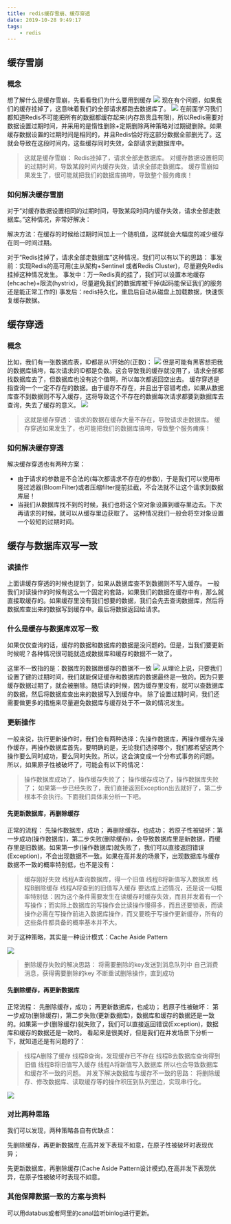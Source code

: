 ```yaml
---
title: redis缓存雪崩、缓存穿透
date: 2019-10-28 9:49:17
tags: 
    - redis
---
```

## 缓存雪崩
### 概念
想了解什么是缓存雪崩，先看看我们为什么要用到缓存
![](http://user-gold-cdn.xitu.io/2019/7/3/16bb684d40547fe7?imageView2/0/w/1280/h/960/format/png/ignore-error/1)
现在有个问题，如果我们的缓存挂掉了，这意味着我们的全部请求都跑去数据库了。
![](http://user-gold-cdn.xitu.io/2019/7/3/16bb684d7e97d780?imageView2/0/w/1280/h/960/format/png/ignore-error/1)
在前面学习我们都知道Redis不可能把所有的数据都缓存起来(内存昂贵且有限)，所以Redis需要对数据设置过期时间，并采用的是惰性删除+定期删除两种策略对过期键删除。如果缓存数据设置的过期时间是相同的，并且Redis恰好将这部分数据全部删光了。这就会导致在这段时间内，这些缓存同时失效，全部请求到数据库中。

> 这就是缓存雪崩：
Redis挂掉了，请求全部走数据库。
对缓存数据设置相同的过期时间，导致某段时间内缓存失效，请求全部走数据库。
缓存雪崩如果发生了，很可能就把我们的数据库搞垮，导致整个服务瘫痪！

### 如何解决缓存雪崩
对于“对缓存数据设置相同的过期时间，导致某段时间内缓存失效，请求全部走数据库。”这种情况，非常好解决：

解决方法：在缓存的时候给过期时间加上一个随机值，这样就会大幅度的减少缓存在同一时间过期。

对于“Redis挂掉了，请求全部走数据库”这种情况，我们可以有以下的思路：
 事发前：实现Redis的高可用(主从架构+Sentinel 或者Redis Cluster)，尽量避免Redis挂掉这种情况发生。
 事发中：万一Redis真的挂了，我们可以设置本地缓存(ehcache)+限流(hystrix)，尽量避免我们的数据库被干掉(起码能保证我们的服务还是能正常工作的)
 事发后：redis持久化，重启后自动从磁盘上加载数据，快速恢复缓存数据。

## 缓存穿透
### 概念
比如，我们有一张数据库表，ID都是从1开始的(正数)：
![](http://user-gold-cdn.xitu.io/2019/7/3/16bb684d404e4f4d?imageView2/0/w/1280/h/960/format/png/ignore-error/1)
但是可能有黑客想把我的数据库搞垮，每次请求的ID都是负数。这会导致我的缓存就没用了，请求全部都找数据库去了，但数据库也没有这个值啊，所以每次都返回空出去。
缓存穿透是指查询一个一定不存在的数据。由于缓存不存在，并且出于容错考虑，如果从数据库查不到数据则不写入缓存，这将导致这个不存在的数据每次请求都要到数据库去查询，失去了缓存的意义。
![](http://user-gold-cdn.xitu.io/2019/7/3/16bb684d405fa2fe?imageView2/0/w/1280/h/960/format/png/ignore-error/1)

>这就是缓存穿透：
 请求的数据在缓存大量不存在，导致请求走数据库。
 缓存穿透如果发生了，也可能把我们的数据库搞垮，导致整个服务瘫痪！

### 如何解决缓存穿透
解决缓存穿透也有两种方案：
- 由于请求的参数是不合法的(每次都请求不存在的参数)，于是我们可以使用布隆过滤器(BloomFilter)或者压缩filter提前拦截，不合法就不让这个请求到数据库层！
- 当我们从数据库找不到的时候，我们也将这个空对象设置到缓存里边去。下次再请求的时候，就可以从缓存里边获取了。
这种情况我们一般会将空对象设置一个较短的过期时间。

## 缓存与数据库双写一致
### 读操作
上面讲缓存穿透的时候也提到了，如果从数据库查不到数据则不写入缓存。
一般我们对读操作的时候有这么一个固定的套路，如果我们的数据在缓存中有，那么就直接取缓存的。如果缓存里没有我们想要的数据，我们会先去查询数据库，然后将数据库查出来的数据写到缓存中。最后将数据返回给请求。
### 什么是缓存与数据库双写一致
如果仅仅查询的话，缓存的数据和数据库的数据是没问题的。但是，当我们要更新时候呢？各种情况很可能就造成数据库和缓存的数据不一致了。

这里不一致指的是：数据库的数据跟缓存的数据不一致
![](http://user-gold-cdn.xitu.io/2019/7/3/16bb684d46d3d7ad?imageView2/0/w/1280/h/960/format/png/ignore-error/1)
从理论上说，只要我们设置了键的过期时间，我们就能保证缓存和数据库的数据最终是一致的。因为只要缓存数据过期了，就会被删除。随后读的时候，因为缓存里没有，就可以查数据库的数据，然后将数据库查出来的数据写入到缓存中。
除了设置过期时间，我们还需要做更多的措施来尽量避免数据库与缓存处于不一致的情况发生。
### 更新操作
一般来说，执行更新操作时，我们会有两种选择：先操作数据库，再操作缓存先操作缓存，再操作数据库首先，要明确的是，无论我们选择哪个，我们都希望这两个操作要么同时成功，要么同时失败。所以，这会演变成一个分布式事务的问题。
所以，如果原子性被破坏了，可能会有以下的情况：
>操作数据库成功了，操作缓存失败了；
操作缓存成功了，操作数据库失败了；
如果第一步已经失败了，我们直接返回Exception出去就好了，第二步根本不会执行。下面我们具体来分析一下吧。
#### 先更新数据库，再删除缓存
正常的流程：
先操作数据库，成功；
再删除缓存，也成功；
若原子性被破坏：第一步成功(操作数据库)，第二步失败(删除缓存)，会导致数据库里是新数据，而缓存里是旧数据。如果第一步(操作数据库)就失败了，我们可以直接返回错误(Exception)，不会出现数据不一致。如果在高并发的场景下，出现数据库与缓存数据不一致的概率特别低，也不是没有：
>缓存刚好失效
线程A查询数据库，得一个旧值
线程B将新值写入数据库
线程B删除缓存
线程A将查到的旧值写入缓存
要达成上述情况，还是说一句概率特别低：因为这个条件需要发生在读缓存时缓存失效，而且并发着有一个写操作；而实际上数据库的写操作会比读操作慢得多，而且还要锁表，而读操作必需在写操作前进入数据库操作，而又要晚于写操作更新缓存，所有的这些条件都具备的概率基本并不大。

对于这种策略，其实是一种设计模式：Cache Aside Pattern

![](http://user-gold-cdn.xitu.io/2019/7/3/16bb684d406deeb3?imageView2/0/w/1280/h/960/format/png/ignore-error/1)
>删除缓存失败的解决思路：
将需要删除的key发送到消息队列中
自己消费消息，获得需要删除的key
不断重试删除操作，直到成功

#### 先删除缓存，再更新数据库
正常流程：
先删除缓存，成功；
再更新数据库，也成功；
若原子性被破坏：
第一步成功(删除缓存)，第二步失败(更新数据库)，数据库和缓存的数据还是一致的。如果第一步(删除缓存)就失败了，我们可以直接返回错误(Exception)，数据库和缓存的数据还是一致的。
看起来是很美好，但是我们在并发场景下分析一下，就知道还是有问题的了：
>线程A删除了缓存
线程B查询，发现缓存已不存在
线程B去数据库查询得到旧值
线程B将旧值写入缓存
线程A将新值写入数据库
所以也会导致数据库和缓存不一致的问题。
并发下解决数据库与缓存不一致的思路：
将删除缓存、修改数据库、读取缓存等的操作积压到队列里边，实现串行化。

![](http://user-gold-cdn.xitu.io/2019/7/3/16bb684d5d4dabb7?imageView2/0/w/1280/h/960/format/png/ignore-error/1)
### 对比两种思路
我们可以发现，两种策略各自有优缺点：

先删除缓存，再更新数据库,在高并发下表现不如意，在原子性被破坏时表现优异；

先更新数据库，再删除缓存(Cache Aside Pattern设计模式),在高并发下表现优异，在原子性被破坏时表现不如意。
### 其他保障数据一致的方案与资料
可以用databus或者阿里的canal监听binlog进行更新。





